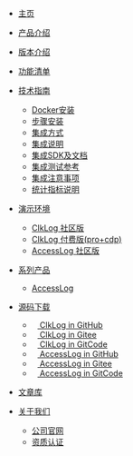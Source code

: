 
* [主页](/#/)
* [产品介绍](/introduce.md?r=0519)
  <!-- * [功能清单](/funclist.md?r=0519)
  * [指标项说明](/indicator-desc.md?r=0519)
  * [更新说明](/changelog.md?r=0519) -->
* [版本介绍](/version.md?r=0519)
* [功能清单](/funclist.md?r=0519)
* [技术指南](#)
  * [Docker安装](/docker_installation/preperation.md?r=0519)
  * [步骤安装](/installation/preparation.md?r=0519)
  * [集成方式](/integration/introduce.md?r=0519)
  * [集成说明](/integration/method.md?r=0519)
  * [集成SDK及文档](/integration/document.md?r=0519)
  * [集成测试参考](/integration/reference.md?r=0519?r=0519)
  * [集成注意事项](/tutorials/notes.md?r=0519)
  * [统计指标说明](/tutorials/statindicator.md?r=0519)

* [演示环境](https://demo.clklog.com)
  * [ClkLog 社区版](https://demo.clklog.com)
  * [ClkLog 付费版(pro+cdp)](https://pro.clklog.com)
  * [AccessLog 社区版](https://demo.access.clklog.com/)
* [系列产品](#)
  * [AccessLog](/accesslog/introduce.md?r=0519)
* [源码下载](#)
  * <a href="https://github.com/clklog/clklog"  target="_clkloggithub"><img src="/assets/imgs/export.png" height="10"/> ClkLog in GitHub</a>
  * <a href="https://gitee.com/clklog/clklog"  target="_clkloggitee"><img src="/assets/imgs/export.png" height="10"/> ClkLog in Gitee</a>
  * <a href="https://gitcode.com/clklog/clklog"  target="_clkloggitcode"><img src="/assets/imgs/export.png" height="10"/> ClkLog in GitCode</a>
  * <a href="https://github.com/clklog/accesslog"  target="_accessloggithub"><img src="/assets/imgs/export.png" height="10"/> AccessLog in GitHub</a>
  * <a href="https://gitee.com/clklog/accesslog"  target="_accessloggitee"><img src="/assets/imgs/export.png" height="10"/> AccessLog in Gitee</a>
  * <a href="https://gitcode.com/clklog/accesslog"  target="_accessloggitcode"><img src="/assets/imgs/export.png" height="10"/> AccessLog in GitCode</a>
* <a href="https://docs.clklog.com"  target="_clklogdocs">文章库</a>
* [关于我们](#)
  * <a href="https://www.zcunsoft.com" target="_blank">公司官网</a>
  * [资质认证](/certification.md?r=0519)
